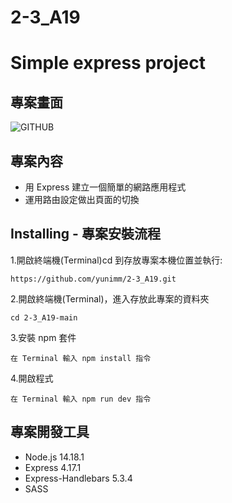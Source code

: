 # 2-3_A19

# Simple express project
## 專案畫面
![GITHUB](https://github.com/yunimm/2-3_A19/blob/main/express.gif)

## 專案內容
* 用 Express 建立一個簡單的網路應用程式
* 運用路由設定做出頁面的切換
  
## Installing - 專案安裝流程
1.開啟終端機(Terminal)cd 到存放專案本機位置並執行:

    https://github.com/yunimm/2-3_A19.git

2.開啟終端機(Terminal)，進入存放此專案的資料夾

    cd 2-3_A19-main

3.安裝 npm 套件

    在 Terminal 輸入 npm install 指令

4.開啟程式

    在 Terminal 輸入 npm run dev 指令
    
## 專案開發工具
* Node.js 14.18.1
* Express 4.17.1
* Express-Handlebars 5.3.4
* SASS
